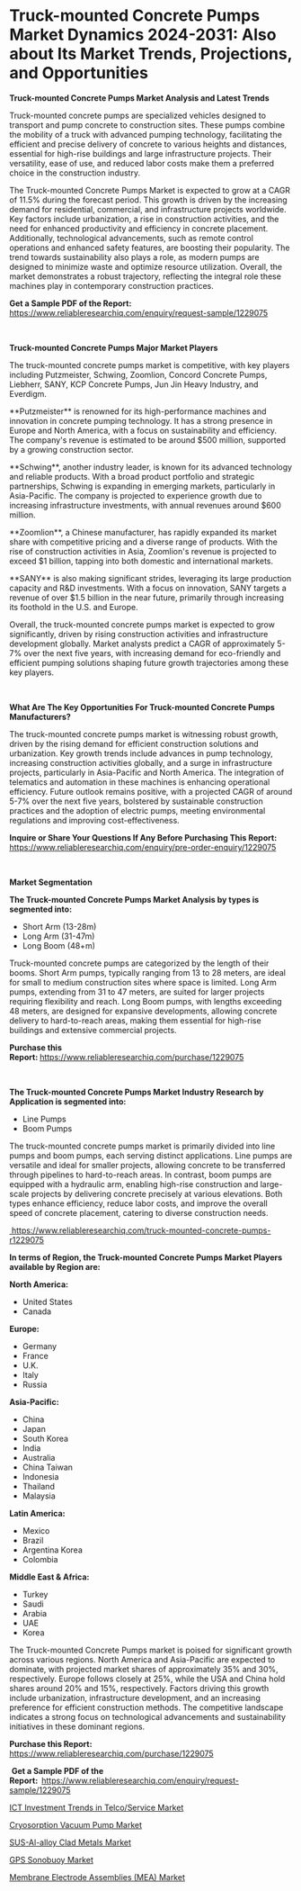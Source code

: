 <p><h1>Truck-mounted Concrete Pumps Market Dynamics 2024-2031: Also about Its Market Trends, Projections, and Opportunities</h1></p><p><strong>Truck-mounted Concrete Pumps Market Analysis and Latest Trends</strong></p>
<p><p>Truck-mounted concrete pumps are specialized vehicles designed to transport and pump concrete to construction sites. These pumps combine the mobility of a truck with advanced pumping technology, facilitating the efficient and precise delivery of concrete to various heights and distances, essential for high-rise buildings and large infrastructure projects. Their versatility, ease of use, and reduced labor costs make them a preferred choice in the construction industry.</p><p>The Truck-mounted Concrete Pumps Market is expected to grow at a CAGR of 11.5% during the forecast period. This growth is driven by the increasing demand for residential, commercial, and infrastructure projects worldwide. Key factors include urbanization, a rise in construction activities, and the need for enhanced productivity and efficiency in concrete placement. Additionally, technological advancements, such as remote control operations and enhanced safety features, are boosting their popularity. The trend towards sustainability also plays a role, as modern pumps are designed to minimize waste and optimize resource utilization. Overall, the market demonstrates a robust trajectory, reflecting the integral role these machines play in contemporary construction practices.</p></p>
<p><strong>Get a Sample PDF of the Report:&nbsp;</strong> <a href="https://www.reliableresearchiq.com/enquiry/request-sample/1229075?utm_campaign=104&utm_medium=2&utm_source=Github&utm_content=ia&utm_term=15102024&utm_id=truck-mounted-concrete-pumps">https://www.reliableresearchiq.com/enquiry/request-sample/1229075</a></p>
<p>&nbsp;</p>
<p><strong>Truck-mounted Concrete Pumps Major Market Players</strong></p>
<p><p>The truck-mounted concrete pumps market is competitive, with key players including Putzmeister, Schwing, Zoomlion, Concord Concrete Pumps, Liebherr, SANY, KCP Concrete Pumps, Jun Jin Heavy Industry, and Everdigm. </p><p>**Putzmeister** is renowned for its high-performance machines and innovation in concrete pumping technology. It has a strong presence in Europe and North America, with a focus on sustainability and efficiency. The company's revenue is estimated to be around $500 million, supported by a growing construction sector.</p><p>**Schwing**, another industry leader, is known for its advanced technology and reliable products. With a broad product portfolio and strategic partnerships, Schwing is expanding in emerging markets, particularly in Asia-Pacific. The company is projected to experience growth due to increasing infrastructure investments, with annual revenues around $600 million.</p><p>**Zoomlion**, a Chinese manufacturer, has rapidly expanded its market share with competitive pricing and a diverse range of products. With the rise of construction activities in Asia, Zoomlion's revenue is projected to exceed $1 billion, tapping into both domestic and international markets.</p><p>**SANY** is also making significant strides, leveraging its large production capacity and R&D investments. With a focus on innovation, SANY targets a revenue of over $1.5 billion in the near future, primarily through increasing its foothold in the U.S. and Europe.</p><p>Overall, the truck-mounted concrete pumps market is expected to grow significantly, driven by rising construction activities and infrastructure development globally. Market analysts predict a CAGR of approximately 5-7% over the next five years, with increasing demand for eco-friendly and efficient pumping solutions shaping future growth trajectories among these key players.</p></p>
<p>&nbsp;</p>
<p><strong>What Are The Key Opportunities For Truck-mounted Concrete Pumps Manufacturers?</strong></p>
<p><p>The truck-mounted concrete pumps market is witnessing robust growth, driven by the rising demand for efficient construction solutions and urbanization. Key growth trends include advances in pump technology, increasing construction activities globally, and a surge in infrastructure projects, particularly in Asia-Pacific and North America. The integration of telematics and automation in these machines is enhancing operational efficiency. Future outlook remains positive, with a projected CAGR of around 5-7% over the next five years, bolstered by sustainable construction practices and the adoption of electric pumps, meeting environmental regulations and improving cost-effectiveness.</p></p>
<p><strong>Inquire or Share Your Questions If Any Before Purchasing This Report:</strong> <a href="https://www.reliableresearchiq.com/enquiry/pre-order-enquiry/1229075?utm_campaign=104&utm_medium=2&utm_source=Github&utm_content=ia&utm_term=15102024&utm_id=truck-mounted-concrete-pumps">https://www.reliableresearchiq.com/enquiry/pre-order-enquiry/1229075</a></p>
<p>&nbsp;</p>
<p><strong>Market Segmentation</strong></p>
<p><strong>The Truck-mounted Concrete Pumps Market Analysis by types is segmented into:</strong></p>
<p><ul><li>Short Arm (13-28m)</li><li>Long Arm (31-47m)</li><li>Long Boom (48+m)</li></ul></p>
<p><p>Truck-mounted concrete pumps are categorized by the length of their booms. Short Arm pumps, typically ranging from 13 to 28 meters, are ideal for small to medium construction sites where space is limited. Long Arm pumps, extending from 31 to 47 meters, are suited for larger projects requiring flexibility and reach. Long Boom pumps, with lengths exceeding 48 meters, are designed for expansive developments, allowing concrete delivery to hard-to-reach areas, making them essential for high-rise buildings and extensive commercial projects.</p></p>
<p><strong>Purchase this Report:&nbsp;</strong><a href="https://www.reliableresearchiq.com/purchase/1229075?utm_campaign=104&utm_medium=2&utm_source=Github&utm_content=ia&utm_term=15102024&utm_id=truck-mounted-concrete-pumps">https://www.reliableresearchiq.com/purchase/1229075</a></p>
<p>&nbsp;</p>
<p><strong>The Truck-mounted Concrete Pumps Market Industry Research by Application is segmented into:</strong></p>
<p><ul><li>Line Pumps</li><li>Boom Pumps</li></ul></p>
<p><p>The truck-mounted concrete pumps market is primarily divided into line pumps and boom pumps, each serving distinct applications. Line pumps are versatile and ideal for smaller projects, allowing concrete to be transferred through pipelines to hard-to-reach areas. In contrast, boom pumps are equipped with a hydraulic arm, enabling high-rise construction and large-scale projects by delivering concrete precisely at various elevations. Both types enhance efficiency, reduce labor costs, and improve the overall speed of concrete placement, catering to diverse construction needs.</p></p>
<p><a href="https://www.reliableresearchiq.com/truck-mounted-concrete-pumps-r1229075?utm_campaign=104&utm_medium=2&utm_source=Github&utm_content=ia&utm_term=15102024&utm_id=truck-mounted-concrete-pumps">&nbsp;https://www.reliableresearchiq.com/truck-mounted-concrete-pumps-r1229075</a></p>
<p><strong>In terms of Region, the Truck-mounted Concrete Pumps Market Players available by Region are:</strong></p>
<p>
    <p> <strong> North America: </strong>
        <ul>
            <li>United States</li>
            <li>Canada</li>
        </ul>
        </p> 
    <p> <strong> Europe: </strong>
        <ul>
            <li>Germany</li>
            <li>France</li>
            <li>U.K.</li>
            <li>Italy</li>
            <li>Russia</li>
        </ul>
        </p> 
    <p> <strong> Asia-Pacific: </strong>
        <ul>
            <li>China</li>
            <li>Japan</li>
            <li>South Korea</li>
            <li>India</li>
            <li>Australia</li>
            <li>China Taiwan</li>
            <li>Indonesia</li>
            <li>Thailand</li>
            <li>Malaysia</li>
        </ul>
        </p> 
    <p> <strong> Latin America: </strong>
        <ul>
            <li>Mexico</li>
            <li>Brazil</li>
            <li>Argentina Korea</li>
            <li>Colombia</li>
        </ul>
        </p> 
    <p> <strong> Middle East & Africa: </strong>
        <ul>
            <li>Turkey</li>
            <li>Saudi</li>
            <li>Arabia</li>
            <li>UAE</li>
            <li>Korea</li>
        </ul>
    </p>
    </p>
<p><p>The Truck-mounted Concrete Pumps market is poised for significant growth across various regions. North America and Asia-Pacific are expected to dominate, with projected market shares of approximately 35% and 30%, respectively. Europe follows closely at 25%, while the USA and China hold shares around 20% and 15%, respectively. Factors driving this growth include urbanization, infrastructure development, and an increasing preference for efficient construction methods. The competitive landscape indicates a strong focus on technological advancements and sustainability initiatives in these dominant regions.</p></p>
<p><strong>Purchase this Report: </strong><a href="https://www.reliableresearchiq.com/purchase/1229075?utm_campaign=104&utm_medium=2&utm_source=Github&utm_content=ia&utm_term=15102024&utm_id=truck-mounted-concrete-pumps">https://www.reliableresearchiq.com/purchase/1229075</a></p>
<p>&nbsp;<strong>Get a Sample PDF of the Report:&nbsp;&nbsp;</strong><a href="https://www.reliableresearchiq.com/enquiry/request-sample/1229075?utm_campaign=104&utm_medium=2&utm_source=Github&utm_content=ia&utm_term=15102024&utm_id=truck-mounted-concrete-pumps">https://www.reliableresearchiq.com/enquiry/request-sample/1229075</a></p>
<p><strong></strong></p>
<p><p><a href="https://www.linkedin.com/pulse/global-ict-investment-trends-telcoservice-market-innovations-zokcf?trk=public_post_embed_feed-article-content&utm_campaign=104&utm_medium=2&utm_source=Github&utm_content=ia&utm_term=15102024&utm_id=truck-mounted-concrete-pumps">ICT Investment Trends in Telco/Service Market</a></p><p><a href="https://github.com/liz10hnbracht/Market-Research-Report-List-1/blob/main/cryosorption-vacuum-pump-market.md?utm_campaign=104&utm_medium=2&utm_source=Github&utm_content=ia&utm_term=15102024&utm_id=truck-mounted-concrete-pumps">Cryosorption Vacuum Pump Market</a></p><p><a href="https://www.linkedin.com/pulse/emerging-technologies-reshaping-sus-al-alloy-clad-metals-market-zmy8f?trk=public_post_embed_feed-article-content&utm_campaign=104&utm_medium=2&utm_source=Github&utm_content=ia&utm_term=15102024&utm_id=truck-mounted-concrete-pumps">SUS-Al-alloy Clad Metals Market</a></p><p><a href="https://github.com/arnaudyclavinec/Market-Research-Report-List-1/blob/main/gps-sonobuoy-market.md?utm_campaign=104&utm_medium=2&utm_source=Github&utm_content=ia&utm_term=15102024&utm_id=truck-mounted-concrete-pumps">GPS Sonobuoy Market</a></p><p><a href="https://www.linkedin.com/pulse/pulse-membrane-electrode-assemblies-mea-rhythms-change-market-oyfef?trk=public_post_embed_feed-article-content&utm_campaign=104&utm_medium=2&utm_source=Github&utm_content=ia&utm_term=15102024&utm_id=truck-mounted-concrete-pumps">Membrane Electrode Assemblies (MEA) Market</a></p></p>